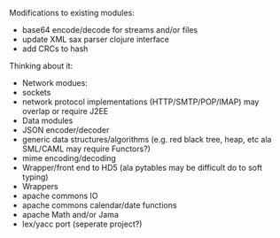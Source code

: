 Modifications to existing modules:
 + base64 encode/decode for streams and/or files
 + update XML sax parser clojure interface
 + add CRCs to hash

Thinking about it:
 + Network modues:
  + sockets 
  + network protocol implementations (HTTP/SMTP/POP/IMAP) may overlap or require J2EE
 + Data modules
  + JSON encoder/decoder
  + generic data structures/algorithms (e.g. red black tree, heap, etc ala SML/CAML may require Functors?)
  + mime encoding/decoding
  + Wrapper/front end to HD5 (ala pytables may be difficult do to soft typing)
 + Wrappers
  + apache commons IO 
  + apache commons calendar/date functions
  + apache Math and/or Jama
 + lex/yacc port (seperate project?)



  
